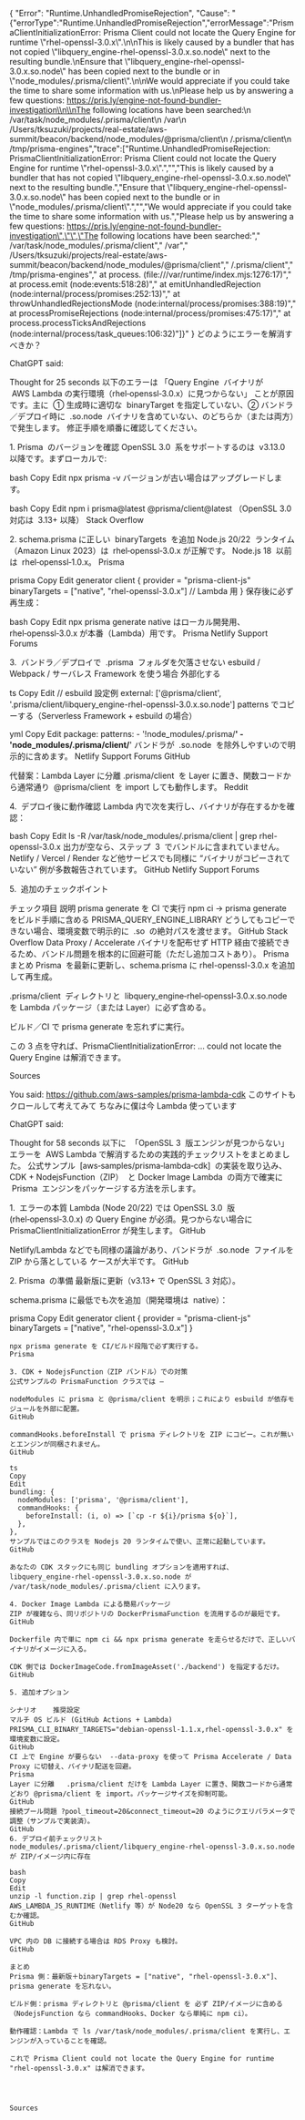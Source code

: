 {
"Error": "Runtime.UnhandledPromiseRejection",
"Cause": "{\"errorType\":\"Runtime.UnhandledPromiseRejection\",\"errorMessage\":\"PrismaClientInitializationError: Prisma Client could not locate the Query Engine for runtime \\\"rhel-openssl-3.0.x\\\".\\n\\nThis is likely caused by a bundler that has not copied \\\"libquery_engine-rhel-openssl-3.0.x.so.node\\\" next to the resulting bundle.\\nEnsure that \\\"libquery_engine-rhel-openssl-3.0.x.so.node\\\" has been copied next to the bundle or in \\\"node_modules/.prisma/client\\\".\\n\\nWe would appreciate if you could take the time to share some information with us.\\nPlease help us by answering a few questions: https://pris.ly/engine-not-found-bundler-investigation\\n\\nThe following locations have been searched:\\n /var/task/node_modules/.prisma/client\\n /var\\n /Users/tksuzuki/projects/real-estate/aws-summit/beacon/backend/node_modules/@prisma/client\\n /.prisma/client\\n /tmp/prisma-engines\",\"trace\":[\"Runtime.UnhandledPromiseRejection: PrismaClientInitializationError: Prisma Client could not locate the Query Engine for runtime \\\"rhel-openssl-3.0.x\\\".\",\"\",\"This is likely caused by a bundler that has not copied \\\"libquery_engine-rhel-openssl-3.0.x.so.node\\\" next to the resulting bundle.\",\"Ensure that \\\"libquery_engine-rhel-openssl-3.0.x.so.node\\\" has been copied next to the bundle or in \\\"node_modules/.prisma/client\\\".\",\"\",\"We would appreciate if you could take the time to share some information with us.\",\"Please help us by answering a few questions: https://pris.ly/engine-not-found-bundler-investigation\",\"\",\"The following locations have been searched:\",\" /var/task/node_modules/.prisma/client\",\" /var\",\" /Users/tksuzuki/projects/real-estate/aws-summit/beacon/backend/node_modules/@prisma/client\",\" /.prisma/client\",\" /tmp/prisma-engines\",\" at process.<anonymous> (file:///var/runtime/index.mjs:1276:17)\",\" at process.emit (node:events:518:28)\",\" at emitUnhandledRejection (node:internal/process/promises:252:13)\",\" at throwUnhandledRejectionsMode (node:internal/process/promises:388:19)\",\" at processPromiseRejections (node:internal/process/promises:475:17)\",\" at process.processTicksAndRejections (node:internal/process/task_queues:106:32)\"]}"
}
どのようにエラーを解消すべきか？

ChatGPT said:

Thought for 25 seconds
以下のエラーは 「Query Engine  バイナリが  AWS Lambda の実行環境（rhel‑openssl‑3.0.x）に見つからない」 ことが原因です。主に  ① 生成時に適切な  binaryTarget を指定していない、② バンドラ／デプロイ時に  .so.node  バイナリを含めていない、のどちらか（または両方）で発生します。
修正手順を順番に確認してください。

1. Prisma  のバージョンを確認
OpenSSL 3.0  系をサポートするのは  v3.13.0  以降です。まずローカルで:

bash
Copy
Edit
npx prisma -v
バージョンが古い場合はアップグレードします。

bash
Copy
Edit
npm i prisma@latest @prisma/client@latest
（OpenSSL 3.0  対応は  3.13+ 以降）
Stack Overflow

2. schema.prisma に正しい  binaryTargets  を追加
Node.js 20/22  ランタイム（Amazon Linux 2023）は  rhel‑openssl‑3.0.x が正解です。
Node.js 18  以前は  rhel‑openssl‑1.0.x。
Prisma

prisma
Copy
Edit
generator client {
provider = "prisma-client-js"
binaryTargets = ["native", "rhel-openssl-3.0.x"] // Lambda 用
}
保存後に必ず再生成：

bash
Copy
Edit
npx prisma generate
native はローカル開発用、rhel‑openssl‑3.0.x が本番（Lambda）用です。
Prisma
Netlify Support Forums

3.  バンドラ／デプロイで  .prisma  フォルダを欠落させない
esbuild / Webpack / サーバレス Framework を使う場合
外部化する

ts
Copy
Edit
// esbuild 設定例
external: ['@prisma/client', '.prisma/client/libquery_engine-rhel-openssl-3.0.x.so.node']
patterns でコピーする（Serverless Framework + esbuild の場合）

yml
Copy
Edit
package:
patterns: - '!node_modules/.prisma/**' - 'node_modules/.prisma/client/**'
バンドラが  .so.node  を除外しやすいので明示的に含めます。
Netlify Support Forums
GitHub

代替案：Lambda Layer に分離
.prisma/client  を Layer に置き、関数コードから通常通り  @prisma/client  を import しても動作します。
Reddit

4.  デプロイ後に動作確認
Lambda 内で次を実行し、バイナリが存在するかを確認：

bash
Copy
Edit
ls -R /var/task/node_modules/.prisma/client | grep rhel-openssl-3.0.x
出力が空なら、ステップ  3  でバンドルに含まれていません。
Netlify / Vercel / Render など他サービスでも同様に “バイナリがコピーされていない” 例が多数報告されています。
GitHub
Netlify Support Forums

5.  追加のチェックポイント

チェック項目 説明
prisma generate を CI で実行 npm ci → prisma generate をビルド手順に含める
PRISMA_QUERY_ENGINE_LIBRARY どうしてもコピーできない場合、環境変数で明示的に  .so  の絶対パスを渡せます。
GitHub
Stack Overflow
Data Proxy / Accelerate バイナリを配布せず HTTP 経由で接続できるため、バンドル問題を根本的に回避可能（ただし追加コストあり）。
Prisma
まとめ
Prisma  を最新に更新し、schema.prisma に rhel-openssl-3.0.x を追加して再生成。

.prisma/client  ディレクトリと  libquery_engine‑rhel‑openssl‑3.0.x.so.node  を Lambda パッケージ（または Layer）に必ず含める。

ビルド／CI で prisma generate を忘れずに実行。

この 3 点を守れば、PrismaClientInitializationError: … could not locate the Query Engine は解消できます。

Sources

You said:
https://github.com/aws-samples/prisma-lambda-cdk
このサイトもクロールして考えてみて
ちなみに僕は今 Lambda 使っています

ChatGPT said:

Thought for 58 seconds
以下に  「OpenSSL 3  版エンジンが見つからない」  エラーを  AWS Lambda で解消するための実践的チェックリストをまとめました。
公式サンプル  [aws‑samples/prisma‑lambda‑cdk]  の実装を取り込み、CDK + NodejsFunction（ZIP）  と Docker Image Lambda  の両方で確実に  Prisma  エンジンをパッケージする方法を示します。

1.  エラーの本質
Lambda (Node 20/22) では OpenSSL 3.0  版 (rhel‑openssl‑3.0.x) の Query Engine が必須。見つからない場合に PrismaClientInitializationError が発生します。​
GitHub

Netlify/Lambda などでも同様の議論があり、バンドラが  .so.node  ファイルを ZIP から落としている ケースが大半です。​
GitHub

2. Prisma  の準備
最新版に更新（v3.13+ で OpenSSL 3 対応）。

schema.prisma に最低でも次を追加（開発環境は  native）：

prisma
Copy
Edit
generator client {
provider = "prisma-client-js"
binaryTargets = ["native", "rhel-openssl-3.0.x"]
}

```:contentReference[oaicite:2]{index=2}
npx prisma generate を CI/ビルド段階で必ず実行する。​
Prisma

3. CDK + NodejsFunction（ZIP バンドル）での対策
公式サンプルの PrismaFunction クラスでは ―

nodeModules に prisma と @prisma/client を明示；これにより esbuild が依存モジュールを外部に配置。​
GitHub

commandHooks.beforeInstall で prisma ディレクトリを ZIP にコピー。これが無いとエンジンが同梱されません。​
GitHub

ts
Copy
Edit
bundling: {
  nodeModules: ['prisma', '@prisma/client'],
  commandHooks: {
    beforeInstall: (i, o) => [`cp -r ${i}/prisma ${o}`],
  },
},
サンプルではこのクラスを Nodejs 20 ランタイムで使い、正常に起動しています。​
GitHub

あなたの CDK スタックにも同じ bundling オプションを適用すれば、libquery_engine‑rhel‑openssl‑3.0.x.so.node が /var/task/node_modules/.prisma/client に入ります。

4. Docker Image Lambda による簡易パッケージ
ZIP が複雑なら、同リポジトリの DockerPrismaFunction を流用するのが最短です。​
GitHub

Dockerfile 内で単に npm ci && npx prisma generate を走らせるだけで、正しいバイナリがイメージに入る。

CDK 側では DockerImageCode.fromImageAsset('./backend') を指定するだけ。​
GitHub

5. 追加オプション

シナリオ	推奨設定
マルチ OS ビルド (GitHub Actions + Lambda)	PRISMA_CLI_BINARY_TARGETS="debian-openssl-1.1.x,rhel-openssl-3.0.x" を環境変数に設定。​
GitHub
CI 上で Engine が要らない	--data-proxy を使って Prisma Accelerate / Data Proxy に切替え、バイナリ配送を回避。​
Prisma
Layer に分離	.prisma/client だけを Lambda Layer に置き、関数コードから通常どおり @prisma/client を import。パッケージサイズを抑制可能。​
GitHub
接続プール問題	?pool_timeout=20&connect_timeout=20 のようにクエリパラメータで調整（サンプルで実装済）。​
GitHub
6. デプロイ前チェックリスト
node_modules/.prisma/client/libquery_engine-rhel-openssl-3.0.x.so.node が ZIP/イメージ内に存在

bash
Copy
Edit
unzip -l function.zip | grep rhel-openssl
AWS_LAMBDA_JS_RUNTIME（Netlify 等）が Node20 なら OpenSSL 3 ターゲットを含むか確認。​
GitHub

VPC 内の DB に接続する場合は RDS Proxy も検討。​
GitHub

まとめ
Prisma 側：最新版＋binaryTargets = ["native", "rhel-openssl-3.0.x"]、prisma generate を忘れない。

ビルド側：prisma ディレクトリと @prisma/client を 必ず ZIP/イメージに含める（NodejsFunction なら commandHooks、Docker なら単純に npm ci）。

動作確認：Lambda で ls /var/task/node_modules/.prisma/client を実行し、エンジンが入っていることを確認。

これで Prisma Client could not locate the Query Engine for runtime "rhel-openssl-3.0.x" は解消できます。




Sources
```
